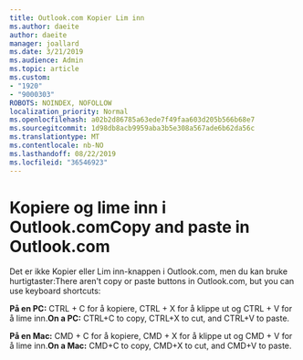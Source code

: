 ```yaml
---
title: Outlook.com Kopier Lim inn
ms.author: daeite
author: daeite
manager: joallard
ms.date: 3/21/2019
ms.audience: Admin
ms.topic: article
ms.custom:
- "1920"
- "9000303"
ROBOTS: NOINDEX, NOFOLLOW
localization_priority: Normal
ms.openlocfilehash: a02b2d86785a63ede7f49faa603d205b566b68e7
ms.sourcegitcommit: 1d98db8acb9959aba3b5e308a567ade6b62da56c
ms.translationtype: MT
ms.contentlocale: nb-NO
ms.lasthandoff: 08/22/2019
ms.locfileid: "36546923"
---
```

# <a name="copy-and-paste-in-outlookcom"></a><span data-ttu-id="434a3-102">Kopiere og lime inn i Outlook.com</span><span class="sxs-lookup"><span data-stu-id="434a3-102">Copy and paste in Outlook.com</span></span>

<span data-ttu-id="434a3-103">Det er ikke Kopier eller Lim inn-knappen i Outlook.com, men du kan bruke hurtigtaster:</span><span class="sxs-lookup"><span data-stu-id="434a3-103">There aren't copy or paste buttons in Outlook.com, but you can use keyboard shortcuts:</span></span>

<span data-ttu-id="434a3-104">**På en PC:** CTRL + C for å kopiere, CTRL + X for å klippe ut og CTRL + V for å lime inn.</span><span class="sxs-lookup"><span data-stu-id="434a3-104">**On a PC:** CTRL+C to copy, CTRL+X to cut, and CTRL+V to paste.</span></span>

<span data-ttu-id="434a3-105">**På en Mac:** CMD + C for å kopiere, CMD + X for å klippe ut og CMD + V for å lime inn.</span><span class="sxs-lookup"><span data-stu-id="434a3-105">**On a Mac:** CMD+C to copy, CMD+X to cut, and CMD+V to paste.</span></span>